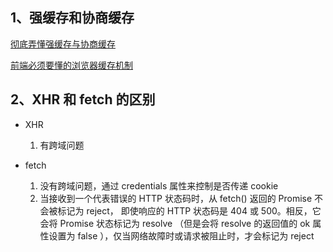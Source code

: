 ## 1、强缓存和协商缓存

[彻底弄懂强缓存与协商缓存](https://www.jianshu.com/p/9c95db596df5)

[前端必须要懂的浏览器缓存机制](https://www.cnblogs.com/dreamingbaobei/p/9804445.html)

## 2、XHR 和 fetch 的区别

- XHR

  1.  有跨域问题

- fetch
  1.  没有跨域问题，通过 credentials 属性来控制是否传递 cookie
  2.  当接收到一个代表错误的 HTTP 状态码时，从 fetch() 返回的 Promise 不会被标记为 reject， 即使响应的 HTTP 状态码是 404 或 500。相反，它会将 Promise 状态标记为 resolve （但是会将 resolve 的返回值的 ok 属性设置为 false ），仅当网络故障时或请求被阻止时，才会标记为 reject
